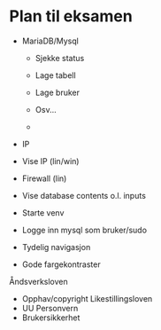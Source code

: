 # Plan til eksamen

- MariaDB/Mysql
  - Sjekke status
  - Lage tabell
  - Lage bruker
  - Osv...

  - 

-	IP
  - Vise IP (lin/win)
  - Firewall (lin)
-	Vise database contents o.l. inputs
-	Starte venv
-	Logge inn mysql som bruker/sudo
-	Tydelig navigasjon
-	Gode fargekontraster

Åndsverksloven
- Opphav/copyright
Likestillingsloven
- UU
Personvern
- Brukersikkerhet
